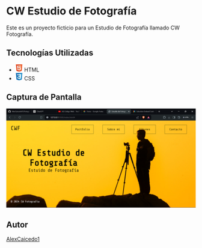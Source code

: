 # CW Estudio de Fotografía

Este es un proyecto ficticio para un Estudio de Fotografía llamado CW Fotografía.

## Tecnologías Utilizadas

- <img src="https://raw.githubusercontent.com/devicons/devicon/master/icons/html5/html5-original.svg" width="20" height="20"> HTML
- <img src="https://raw.githubusercontent.com/devicons/devicon/master/icons/css3/css3-original.svg" width="20" height="20"> CSS

## Captura de Pantalla

![Captura de Pantalla](./Assets/Captura.png)

## Autor

[AlexCaicedo1](https://github.com/AlexCaicedo1)
